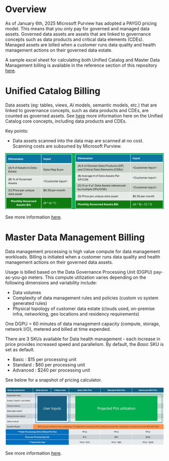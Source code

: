 # Overview
As of January 6th, 2025 Microsoft Purview has adopted a PAYGO pricing model. This means that you only pay for governed and managed data assets. Governed data assets are assets that are linked to governance concepts such as data products and critical data elements (CDEs). Managed assets are billed when a customer runs data quality and health management actions on their governed data estate.

A sample excel sheet for calculating both Unified Catalog and Master Data Management billing is available in the reference section of this repository [here](https://github.com/alipouw13/appurviewdemo/blob/main/reference).

# Unified Catalog Billing
Data assets (eg: tables, views, AI models, semantic models, etc.) that are linked to governance concepts, such as data products and CDEs, are counted as governed assets. See [here](https://github.com/alipouw13/appurviewdemo/blob/main/3-purview_unifiedcatalog.md) more information here on the Unified Catalog core concepts, including data products and CDEs.

Key points:
- Data assets scanned into the data map are scanned at no cost. Scanning costs are subsumed by Microsoft Purview.

![alt](https://github.com/alipouw13/appurviewdemo/blob/main/images/data-catalog-pricing.png)

See more information [here](https://learn.microsoft.com/en-us/purview/ms-purview-dg-pricing-announcement#unified-catalog).

# Master Data Management Billing
Data management processing is high value compute for data management workloads. Billing is initiated when a customer runs data quality and health management actions on their governed data assets.

Usage is billed based on the Data Governance Processing Unit (DGPU) pay-as-you-go meters. This compute utilization varies depending on the following dimensions and variability include:
- Data volumes
- Complexity of data management rules and policies (custom vs system generated rules)
- Physical topology of customer data estate (clouds used, on-premise infra, networking, geo locations and residency requirements) 

One DGPU = 60 minutes of data management capacity (compute, storage, network I/O), metered and billed at time expended.

There are 3 SKUs available for Data health management - each increase in price provides increased speed and parallelism. By default, the _Basic_ SKU is set as default.
- Basic : $15 per processing unit 
- Standard : $60 per processing unit 
- Advanced : $240 per processing unit

See below for a snapshot of pricing calculator. 

![alt](https://github.com/alipouw13/appurviewdemo/blob/main/images/mdm-pricing.png)

See more information [here](https://learn.microsoft.com/en-us/purview/ms-purview-dg-pricing-announcement#data-management).